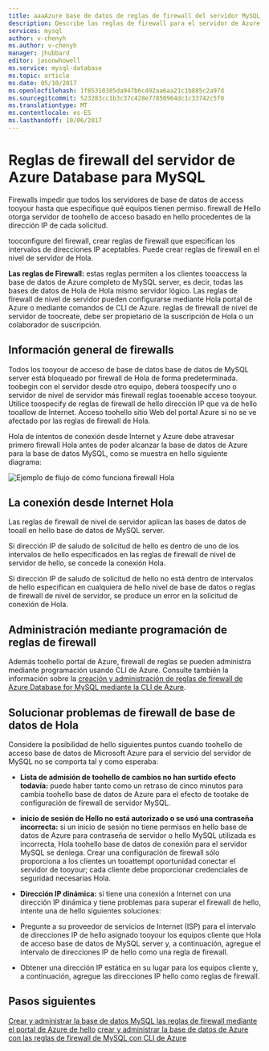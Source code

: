 ```yaml
---
title: aaaAzure base de datos de reglas de firewall del servidor MySQL | Documentos de Microsoft
description: Describe las reglas de firewall para el servidor de Azure Database for MySQL.
services: mysql
author: v-chenyh
ms.author: v-chenyh
manager: jhubbard
editor: jasonwhowell
ms.service: mysql-database
ms.topic: article
ms.date: 05/10/2017
ms.openlocfilehash: 1f85310385da947b6c492aa6aa21c1b885c2a97d
ms.sourcegitcommit: 523283cc1b3c37c428e77850964dc1c33742c5f0
ms.translationtype: MT
ms.contentlocale: es-ES
ms.lasthandoff: 10/06/2017
---
```

# <a name="azure-database-for-mysql-server-firewall-rules"></a>Reglas de firewall del servidor de Azure Database para MySQL
Firewalls impedir que todos los servidores de base de datos de access tooyour hasta que especifique qué equipos tienen permiso. firewall de Hello otorga servidor de toohello de acceso basado en hello procedentes de la dirección IP de cada solicitud.

tooconfigure del firewall, crear reglas de firewall que especifican los intervalos de direcciones IP aceptables. Puede crear reglas de firewall en el nivel de servidor de Hola.

**Las reglas de Firewall:** estas reglas permiten a los clientes tooaccess la base de datos de Azure completo de MySQL server, es decir, todas las bases de datos de Hola de Hola mismo servidor lógico. Las reglas de firewall de nivel de servidor pueden configurarse mediante Hola portal de Azure o mediante comandos de CLI de Azure. reglas de firewall de nivel de servidor de toocreate, debe ser propietario de la suscripción de Hola o un colaborador de suscripción.

## <a name="firewall-overview"></a>Información general de firewalls
Todos los tooyour de acceso de base de datos base de datos de MySQL server está bloqueado por firewall de Hola de forma predeterminada. toobegin con el servidor desde otro equipo, deberá toospecify uno o servidor de nivel de servidor más firewall reglas tooenable acceso tooyour. Utilice toospecify de reglas de firewall de hello dirección IP que va de hello tooallow de Internet. Acceso toohello sitio Web del portal Azure sí no se ve afectado por las reglas de firewall de Hola.

Hola de intentos de conexión desde Internet y Azure debe atravesar primero firewall Hola antes de poder alcanzar la base de datos de Azure para la base de datos MySQL, como se muestra en hello siguiente diagrama:

![Ejemplo de flujo de cómo funciona firewall Hola](./media/concepts-firewall-rules/1-firewall-concept.png)

## <a name="connecting-from-hello-internet"></a>La conexión desde Internet Hola
Las reglas de firewall de nivel de servidor aplican las bases de datos de tooall en hello base de datos de MySQL server.

Si dirección IP de saludo de solicitud de hello es dentro de uno de los intervalos de hello especificados en las reglas de firewall de nivel de servidor de hello, se concede la conexión Hola.

Si dirección IP de saludo de solicitud de hello no está dentro de intervalos de hello especifican en cualquiera de hello nivel de base de datos o reglas de firewall de nivel de servidor, se produce un error en la solicitud de conexión de Hola.

## <a name="programmatically-managing-firewall-rules"></a>Administración mediante programación de reglas de firewall
Además toohello portal de Azure, firewall de reglas se pueden administra mediante programación usando CLI de Azure. Consulte también la información sobre la [creación y administración de reglas de firewall de Azure Database for MySQL mediante la CLI de Azure](./howto-manage-firewall-using-cli.md).

## <a name="troubleshooting-hello-database-firewall"></a>Solucionar problemas de firewall de base de datos de Hola
Considere la posibilidad de hello siguientes puntos cuando toohello de acceso base de datos de Microsoft Azure para el servicio del servidor de MySQL no se comporta tal y como esperaba:

* **Lista de admisión de toohello de cambios no han surtido efecto todavía:** puede haber tanto como un retraso de cinco minutos para cambia toohello base de datos de Azure para el efecto de tootake de configuración de firewall de servidor MySQL.

* **inicio de sesión de Hello no está autorizado o se usó una contraseña incorrecta:** si un inicio de sesión no tiene permisos en hello base de datos de Azure para contraseña de servidor o hello MySQL utilizada es incorrecta, Hola toohello base de datos de conexión para el servidor MySQL se deniega. Crear una configuración de firewall sólo proporciona a los clientes un tooattempt oportunidad conectar el servidor de tooyour; cada cliente debe proporcionar credenciales de seguridad necesarias Hola.

* **Dirección IP dinámica:** si tiene una conexión a Internet con una dirección IP dinámica y tiene problemas para superar el firewall de hello, intente una de hello siguientes soluciones:

* Pregunte a su proveedor de servicios de Internet (ISP) para el intervalo de direcciones IP de hello asignado tooyour los equipos cliente que Hola de acceso base de datos de MySQL server y, a continuación, agregue el intervalo de direcciones IP de hello como una regla de firewall.

* Obtener una dirección IP estática en su lugar para los equipos cliente y, a continuación, agregue las direcciones IP hello como reglas de firewall.

## <a name="next-steps"></a>Pasos siguientes

[Crear y administrar la base de datos MySQL las reglas de firewall mediante el portal de Azure de hello](./howto-manage-firewall-using-portal.md)
[crear y administrar la base de datos de Azure con las reglas de firewall de MySQL con CLI de Azure](./howto-manage-firewall-using-cli.md)
